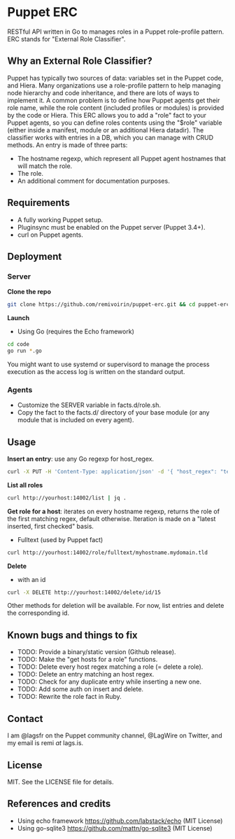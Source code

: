 # Puppet ERC
RESTful API written in Go to manages roles in a Puppet role-profile pattern. ERC stands for "External Role Classifier".

## Why an External Role Classifier?

Puppet has typically two sources of data: variables set in the Puppet code, and Hiera. Many organizations use a role-profile pattern to help managing node hierarchy and code inheritance, and there are lots of ways to implement it.
A common problem is to define how Puppet agents get their role name, while the role content (included profiles or modules) is provided by the code or Hiera.
This ERC allows you to add a "role" fact to your Puppet agents, so you can define roles contents using the "$role" variable (either inside a manifest, module or an additional Hiera datadir).
The classifier works with entries in a DB, which you can manage with CRUD methods. An entry is made of three parts:
* The hostname regexp, which represent all Puppet agent hostnames that will match the role.
* The role.
* An additional comment for documentation purposes.

## Requirements

* A fully working Puppet setup.
* Pluginsync must be enabled on the Puppet server (Puppet 3.4+).
* curl on Puppet agents. 

## Deployment

### Server

**Clone the repo**
```sh
git clone https://github.com/remivoirin/puppet-erc.git && cd puppet-erc
```

**Launch**
* Using Go (requires the Echo framework)
```sh
cd code
go run *.go
```
You might want to use systemd or supervisord to manage the process execution as the access log is written on the standard output.

### Agents

* Customize the SERVER variable in facts.d/role.sh.
* Copy the fact to the facts.d/ directory of your base module (or any module that is included on every agent).

## Usage

**Insert an entry**: use any Go regexp for host_regex.
```sh
curl -X PUT -H 'Content-Type: application/json' -d '{ "host_regex": "test([0-9]+).domain.tld", "role": "testrole", "comment": "Test comment" }' http://yourhost:14002/insert
```

**List all roles**
```sh
curl http://yourhost:14002/list | jq .
```

**Get role for a host**: iterates on every hostname regexp, returns the role of the first matching regex, default otherwise. Iteration is made on a "latest inserted, first checked" basis.
* Fulltext (used by Puppet fact)
```sh
curl http://yourhost:14002/role/fulltext/myhostname.mydomain.tld
```

**Delete**
* with an id
```sh
curl -X DELETE http://yourhost:14002/delete/id/15
```
Other methods for deletion will be available. For now, list entries and delete the corresponding id.

## Known bugs and things to fix
* TODO: Provide a binary/static version (Github release).
* TODO: Make the "get hosts for a role" functions.
* TODO: Delete every host regex matching a role (= delete a role).
* TODO: Delete an entry matching an host regex.
* TODO: Check for any duplicate entry while inserting a new one.
* TODO: Add some auth on insert and delete.
* TODO: Rewrite the role fact in Ruby.

## Contact
I am @lagsfr on the Puppet community channel, @LagWire on Twitter, and my email is remi _at_ lags.is.

## License
MIT. See the LICENSE file for details.

## References and credits
* Using echo framework https://github.com/labstack/echo (MIT License)
* Using go-sqlite3 https://github.com/mattn/go-sqlite3 (MIT License)
